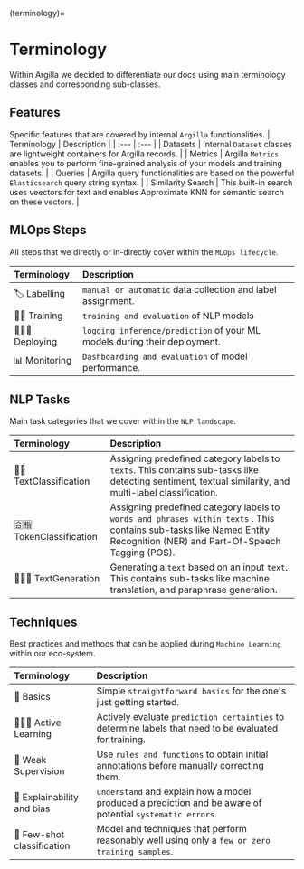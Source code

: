 (terminology)=
# Terminology

Within Argilla we decided to differentiate our docs using main terminology classes and corresponding sub-classes.

## Features

Specific features that are covered by internal `Argilla` functionalities.
| Terminology | Description |
| :--- | :--- |
| Datasets       | Internal `Dataset` classes are lightweight containers for Argilla records.        |
| Metrics       | Argilla `Metrics` enables you to perform fine-grained analysis of your models and training datasets.        |
| Queries       | Argilla query functionalities are based on the powerful `Elasticsearch` query string syntax.        |
| Similarity Search | This built-in search uses veectors for text and enables Approximate KNN for semantic search on these vectors.    |

## MLOps Steps
All steps that we directly or in-directly cover within the `MLOps lifecycle`.

| Terminology | Description |
| :--- | :--- |
| 🏷 Labelling       | `manual or automatic` data collection and label assignment.        |
| 💪🏽 Training      |  `training and evaluation` of NLP models  |
| 👨🏽‍💻 Deploying       | `logging inference/prediction` of your ML models during their deployment.        |
| 📊 Monitoring       | `Dashboarding and evaluation` of model performance.        |


## NLP Tasks

Main task categories that we cover within the `NLP landscape`.

| Terminology | Description                                                                                                                                                              |
| :--- |:-------------------------------------------------------------------------------------------------------------------------------------------------------------------------|
| 📕📗 TextClassification      | Assigning predefined category labels to `texts`. This contains sub-tasks like detecting sentiment, textual similarity, and multi-label classification.                   |
| 🈴🈯️ TokenClassification      | Assigning predefined category labels to `words and phrases within texts` . This contains sub-tasks like Named Entity Recognition (NER) and Part-Of-Speech Tagging (POS). |
| 👨🏽💬 TextGeneration       | Generating a `text` based on an input `text`.  This contains sub-tasks like machine translation, and paraphrase generation.                                              |

## Techniques

Best practices and methods that can be applied during `Machine Learning` within our eco-system.

| Terminology | Description |
| :--- | :--- |
| 🍼 Basics       | Simple `straightforward basics` for the one's just getting started.      |
| 👨🏽‍🏫 Active Learning       | Actively evaluate `prediction certainties` to determine labels that need to be evaluated for training.        |
| 👮 Weak Supervision      | Use `rules and functions` to obtain initial annotations before manually correcting them.      |
| 🔎 Explainability and bias       | `understand` and explain how a model produced a prediction and be aware of potential `systematic errors`.     |
| 🔫 Few-shot classification      | Model and techniques that perform reasonably well using only a `few or zero training samples`.        |